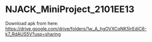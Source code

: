# NJACK_MiniProject_2101EE13
Download apk from here: https://drive.google.com/drive/folders/1w_A_hgOVXCqNK5lrEdiC6-k7_RdAUS5V?usp=sharing
